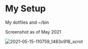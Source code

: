 # My Setup

My dotfiles and ~/bin

Screenshot as of May 2021

![2021-05-15-110759_1483x918_scrot](https://user-images.githubusercontent.com/263583/118356582-78539500-b565-11eb-9dbd-98830dadb1f9.png)
